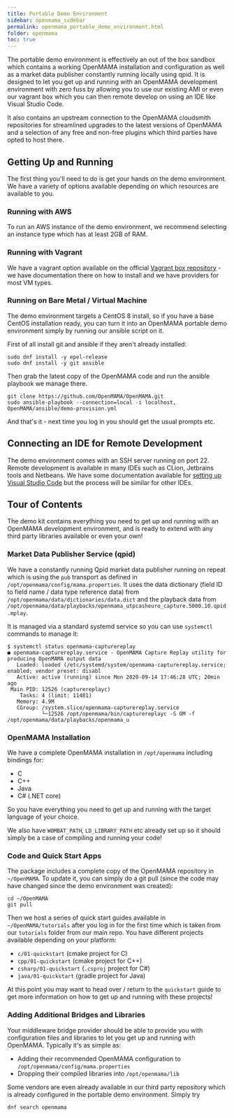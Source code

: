```yaml
---
title: Portable Demo Environment
sidebar: openmama_sidebar
permalink: openmama_portable_demo_environment.html
folder: openmama
toc: true
---
```


The portable demo environment is effectively an out of the box sandbox which contains a working
OpenMAMA installation and configuration as well as a market data publisher constantly running
locally using qpid. It is designed to let you get up and running with an OpenMAMA development
environment with zero fuss by allowing you to use our existing AMI or even our vagrant box
which you can then remote develop on using an IDE like Visual Studio Code.

It also contains an upstream connection to the OpenMAMA cloudsmith repositories for streamlined
upgrades to the latest versions of OpenMAMA and a selection of any free and non-free plugins
which third parties have opted to host there.

## Getting Up and Running

The first thing you'll need to do is get your hands on the demo environment. We have a variety of
options available depending on which resources are available to you.

### Running with AWS

To run an AWS instance of the demo environment, we recommend selecting an instance type which has at least
2GB of RAM.

### Running with Vagrant

We have a vagrant option available on the official
[Vagrant box repository](https://app.vagrantup.com/openmama/boxes/openmama-demo) -
we have documentation there on how to install and we have providers for most VM types.

### Running on Bare Metal / Virtual Machine

The demo environment targets a CentOS 8 install, so if you have a base CentOS installation
ready, you can turn it into an OpenMAMA portable demo environment simply by running our
ansible script on it.

First of all install git and ansible if they aren't already installed:

    sudo dnf install -y epel-release
    sudo dnf install -y git ansible

Then grab the latest copy of the OpenMAMA code and run the ansible playbook we manage there.

    git clone https://github.com/OpenMAMA/OpenMAMA.git
    sudo ansible-playbook --connection=local -i localhost, OpenMAMA/ansible/demo-provision.yml

And that's it - next time you log in you should get the usual prompts etc.

## Connecting an IDE for Remote Development

The demo environment comes with an SSH server running on port 22. Remote development is available
in many IDEs such as CLion, Jetbrains tools and Netbeans. We have some documentation available for
[setting up Visual Studio Code](openmama_ide_integration) but the process will be similar for other
IDEs.

## Tour of Contents

The demo kit contains everything you need to get up and running with an OpenMAMA development environment,
and is ready to extend with any third party libraries available or even your own!

### Market Data Publisher Service (qpid)

We have a constantly running Qpid market data publisher running on repeat which is using the `pub` transport
as defined in `/opt/openmama/config/mama.properties`. It uses the data dictionary (field ID to field name / 
data type reference data) from `/opt/openmama/data/dictionaries/data.dict` and the playback data from
`/opt/openmama/data/playbacks/openmama_utpcasheuro_capture.5000.10.qpid.mplay`.

It is managed via a standard systemd service so you can use `systemctl` commands to manage it:

```
$ systemctl status openmama-capturereplay
● openmama-capturereplay.service - OpenMAMA Capture Replay utility for producing OpenMAMA output data
   Loaded: loaded (/etc/systemd/system/openmama-capturereplay.service; enabled; vendor preset: disabl
   Active: active (running) since Mon 2020-09-14 17:46:28 UTC; 20min ago
 Main PID: 12526 (capturereplayc)
    Tasks: 4 (limit: 11481)
   Memory: 4.9M
   CGroup: /system.slice/openmama-capturereplay.service
           └─12526 /opt/openmama/bin/capturereplayc -S OM -f /opt/openmama/data/playbacks/openmama_u
```

### OpenMAMA Installation

We have a complete OpenMAMA installation in `/opt/openmama` including bindings for:

* C
* C++
* Java
* C# (.NET core)

So you have everything you need to get up and running with the target language of your choice.

We also have `WOMBAT_PATH`, `LD_LIBRARY_PATH` etc already set up so it should simply be a case of
compiling and running your code!

### Code and Quick Start Apps

The package includes a complete copy of the OpenMAMA repository in `~/OpenMAMA`. To update it, you can
simply do a git pull (since the code may have changed since the demo environment was created):

    cd ~/OpenMAMA
    git pull

Then we host a series of quick start guides available in `~/OpenMAMA/tutorials` after you log in for the first time
which is taken from our `tutorials` folder from our main repo. You have different projects available depending on
your platform:

* `c/01-quickstart` (cmake project for C)
* `cpp/01-quickstart` (cmake project for C++)
* `csharp/01-quickstart` (`.csproj` project for C#)
* `java/01-quickstart` (gradle project for Java)

At this point you may want to head over / return to the `quickstart` guide to get more information on how to get
up and running with these projects!

### Adding Additional Bridges and Libraries

Your middleware bridge provider should be able to provide you with configuration files and libraries to let you
get up and running with OpenMAMA. Typically it's as simple as:

* Adding their recommended OpenMAMA configuration to `/opt/openmama/config/mama.properties`
* Dropping their compiled libraries into `/opt/openmama/lib`

Some vendors are even already available in our third party repository which is already configured in the portable
demo environment. Simply try

    dnf search openmama